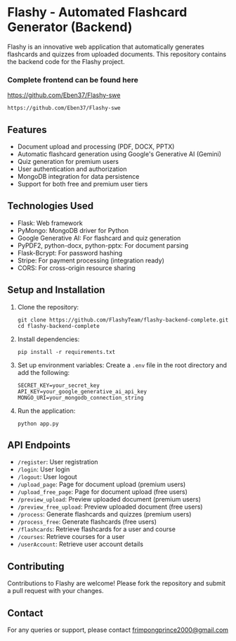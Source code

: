 # Flashy - Automated Flashcard Generator (Backend)

Flashy is an innovative web application that automatically generates flashcards and quizzes from uploaded documents. This repository contains the backend code for the Flashy project.

### Complete frontend can be found here 
https://github.com/Eben37/Flashy-swe
```
https://github.com/Eben37/Flashy-swe
```

## Features

- Document upload and processing (PDF, DOCX, PPTX)
- Automatic flashcard generation using Google's Generative AI (Gemini)
- Quiz generation for premium users
- User authentication and authorization
- MongoDB integration for data persistence
- Support for both free and premium user tiers

## Technologies Used

- Flask: Web framework
- PyMongo: MongoDB driver for Python
- Google Generative AI: For flashcard and quiz generation
- PyPDF2, python-docx, python-pptx: For document parsing
- Flask-Bcrypt: For password hashing
- Stripe: For payment processing (integration ready)
- CORS: For cross-origin resource sharing

## Setup and Installation

1. Clone the repository:
   ```
   git clone https://github.com/FlashyTeam/flashy-backend-complete.git
   cd flashy-backend-complete
   ```

2. Install dependencies:
   ```
   pip install -r requirements.txt
   ```

3. Set up environment variables:
   Create a `.env` file in the root directory and add the following:
   ```
   SECRET_KEY=your_secret_key
   API_KEY=your_google_generative_ai_api_key
   MONGO_URI=your_mongodb_connection_string
   ```

4. Run the application:
   ```
   python app.py
   ```

## API Endpoints

- `/register`: User registration
- `/login`: User login
- `/logout`: User logout
- `/upload_page`: Page for document upload (premium users)
- `/upload_free_page`: Page for document upload (free users)
- `/preview_upload`: Preview uploaded document (premium users)
- `/preview_free_upload`: Preview uploaded document (free users)
- `/process`: Generate flashcards and quizzes (premium users)
- `/process_free`: Generate flashcards (free users)
- `/flashcards`: Retrieve flashcards for a user and course
- `/courses`: Retrieve courses for a user
- `/userAccount`: Retrieve user account details

## Contributing

Contributions to Flashy are welcome! Please fork the repository and submit a pull request with your changes.

## Contact

For any queries or support, please contact frimpongprince2000@gmail.com

